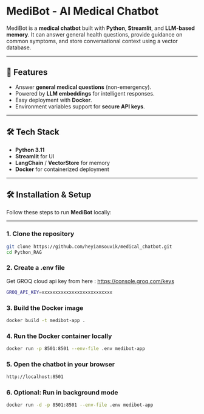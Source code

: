 # MediBot - AI Medical Chatbot


MediBot is a **medical chatbot** built with **Python**, **Streamlit**, and **LLM-based memory**. It can answer general health questions, provide guidance on common symptoms, and store conversational context using a vector database.

---

## 🚀 Features

- Answer **general medical questions** (non-emergency).
- Powered by **LLM embeddings** for intelligent responses.  
- Easy deployment with **Docker**.  
- Environment variables support for **secure API keys**.

---

## 🛠️ Tech Stack

- **Python 3.11**  
- **Streamlit** for UI  
- **LangChain** / **VectorStore** for memory  
- **Docker** for containerized deployment  

---

## 🛠️ Installation & Setup

Follow these steps to run **MediBot** locally:

---

### 1️. Clone the repository

```bash
git clone https://github.com/heyiamsouvik/medical_chatbot.git
cd Python_RAG
```

### 2. Create a .env file

Get GROQ cloud api key from here : https://console.groq.com/keys
```bash
GROQ_API_KEY=xxxxxxxxxxxxxxxxxxxxxxxxxx
```

### 3. Build the Docker image
```bash
docker build -t medibot-app .
```
### 4. Run the Docker container locally
```bash
docker run -p 8501:8501 --env-file .env medibot-app
```
### 5. Open the chatbot in your browser
```bash
http://localhost:8501
```
### 6. Optional: Run in background mode
```bash
docker run -d -p 8501:8501 --env-file .env medibot-app
```
